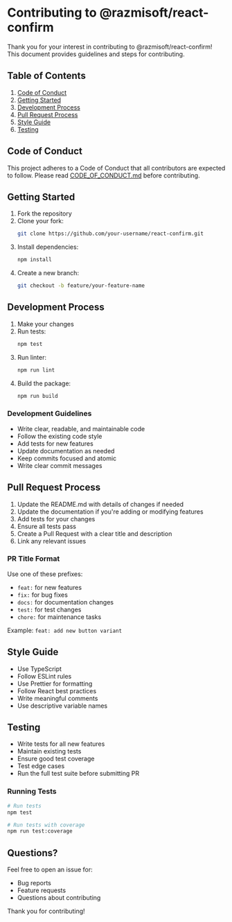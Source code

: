 # Contributing to @razmisoft/react-confirm

Thank you for your interest in contributing to @razmisoft/react-confirm! This document provides guidelines and steps for contributing.

## Table of Contents

1. [Code of Conduct](#code-of-conduct)
2. [Getting Started](#getting-started)
3. [Development Process](#development-process)
4. [Pull Request Process](#pull-request-process)
5. [Style Guide](#style-guide)
6. [Testing](#testing)

## Code of Conduct

This project adheres to a Code of Conduct that all contributors are expected to follow. Please read [CODE_OF_CONDUCT.md](CODE_OF_CONDUCT.md) before contributing.

## Getting Started

1. Fork the repository
2. Clone your fork:
   ```bash
   git clone https://github.com/your-username/react-confirm.git
   ```
3. Install dependencies:
   ```bash
   npm install
   ```
4. Create a new branch:
   ```bash
   git checkout -b feature/your-feature-name
   ```

## Development Process

1. Make your changes
2. Run tests:
   ```bash
   npm test
   ```
3. Run linter:
   ```bash
   npm run lint
   ```
4. Build the package:
   ```bash
   npm run build
   ```

### Development Guidelines

- Write clear, readable, and maintainable code
- Follow the existing code style
- Add tests for new features
- Update documentation as needed
- Keep commits focused and atomic
- Write clear commit messages

## Pull Request Process

1. Update the README.md with details of changes if needed
2. Update the documentation if you're adding or modifying features
3. Add tests for your changes
4. Ensure all tests pass
5. Create a Pull Request with a clear title and description
6. Link any relevant issues

### PR Title Format

Use one of these prefixes:
- `feat:` for new features
- `fix:` for bug fixes
- `docs:` for documentation changes
- `test:` for test changes
- `chore:` for maintenance tasks

Example: `feat: add new button variant`

## Style Guide

- Use TypeScript
- Follow ESLint rules
- Use Prettier for formatting
- Follow React best practices
- Write meaningful comments
- Use descriptive variable names

## Testing

- Write tests for all new features
- Maintain existing tests
- Ensure good test coverage
- Test edge cases
- Run the full test suite before submitting PR

### Running Tests

```bash
# Run tests
npm test

# Run tests with coverage
npm run test:coverage
```

## Questions?

Feel free to open an issue for:
- Bug reports
- Feature requests
- Questions about contributing

Thank you for contributing!